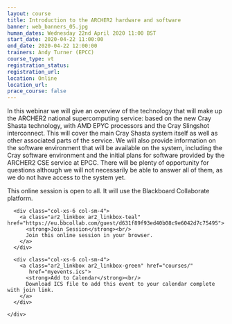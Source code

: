 ```yaml
---
layout: course
title: Introduction to the ARCHER2 hardware and software
banner: web_banners_05.jpg
human_dates: Wednesday 22nd April 2020 11:00 BST
start_date: 2020-04-22 11:00:00
end_date: 2020-04-22 12:00:00
trainers: Andy Turner (EPCC)
course_type: vt
registration_status:
registration_url:
location: Online
location_url:
prace_course: false
---
```


In this webinar we will give an overview of the technology that will make up the ARCHER2 national supercomputing service: based on the new Cray Shasta technology, with AMD EPYC processors and the Cray Slingshot interconnect. This will cover the main Cray Shasta system itself as well as other associated parts of the service. We will also provide information on the software environment that will be available on the system, including the Cray software environment and the initial plans for software provided by the ARCHER2 CSE service at EPCC. There will be plenty of opportunity for questions although we will not necessarily be able to answer all of them, as we do not have access to the system yet.

This online session is open to all.  It will use the Blackboard Collaborate platform. 

<section id="service">
  <div class="container">
    <div class="row ">	

      <div class="col-xs-6 col-sm-4">
        <a class="ar2_linkbox ar2_linkbox-teal" href="https://eu.bbcollab.com/guest/d631f89f93ed40b08c9e6042d7c75495">
          <strong>Join Session</strong><br/>
          Join this online session in your browser.
        </a>
      </div>

      <div class="col-xs-6 col-sm-4">
        <a class="ar2_linkbox ar2_linkbox-green" href="courses/"
           href="myevents.ics">
          <strong>Add to Calendar</strong><br/>
          Download ICS file to add this event to your calendar complete with join link.
        </a>
      </div>
										
    </div>
  </div>
</section>



